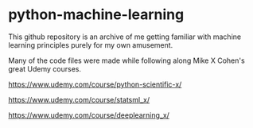 # python-machine-learning

This github repository is an archive of me getting familiar with machine learning principles purely for my own amusement. 

Many of the code files were made while following along Mike X Cohen's great Udemy courses. 

https://www.udemy.com/course/python-scientific-x/

https://www.udemy.com/course/statsml_x/

https://www.udemy.com/course/deeplearning_x/